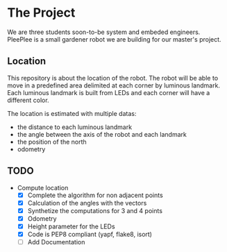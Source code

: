 # The Project

We are three students soon-to-be system and embeded engineers.
PleePlee is a small gardener robot we are building for our master's project.

## Location

This repository is about the location of the robot. The robot will be able to
move in a predefined area delimited at each corner by luminous landmark.
Each luminous landmark is built from LEDs and each corner will have a different
color.

The location is estimated with multiple datas:
  - the distance to each luminous landmark
  - the angle between the axis of the robot and each landmark
  - the position of the north
  - odometry

## TODO

* Compute location
  * [X] Complete the algorithm for non adjacent points
  * [X] Calculation of the angles with the vectors
  * [X] Synthetize the computations for 3 and 4 points
  * [X] Odometry
  * [X] Height parameter for the LEDs
  * [X] Code is PEP8 compliant (yapf, flake8, isort)
  * [ ] Add Documentation
